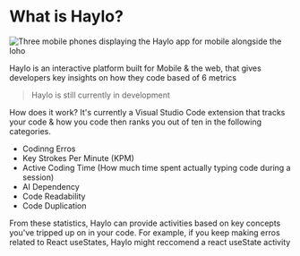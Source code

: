 # What is Haylo?

![Three mobile phones displaying the Haylo app for mobile alongside the loho](https://i.ibb.co/Q8mDBHf/Frame-2-3.png)

Haylo is an interactive platform built for Mobile & the web, that gives developers key insights on how they code based of 6 metrics
> Haylo is still currently in development

How does it work?
It's currently a Visual Studio Code extension that tracks your code & how you code then ranks you out of ten in the following categories.

- Codinng Erros
- Key Strokes Per Minute (KPM)
- Active Coding Time (How much time spent actually typing code during a session)
- AI Dependency
- Code Readability
- Code Duplication

From these statistics, Haylo can provide activities based on key concepts you've tripped up on in your code. For example, if you keep making erros related to React useStates, Haylo might reccomend a react useState activity
